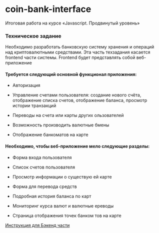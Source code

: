 # coin-bank-interface
Итоговая работа на курсе «Javascript. Продвинутый уровень» 

### Техническое задание

Необходимо разработать банковскую систему хранения
и операций над криптовалютными средствами.
Эта часть техзадания касается frontend части системы. Frontend будет представлять собой веб-приложение

#### Требуется следующий основной функционал приложения:

* Авторизация

* Управление счетами пользователя: создание нового счёта, отображение списка счетов, отображение баланса, просмотр истории транзакций

* Переводы на счета или карты других ользователей

* Возможность производить валютные бмены

* Отображение банкоматов на карте


#### Необходимо, чтобы веб-приложение мело следующие разделы:

- Форма входа пользователя
  
- Список счетов пользователя

- Просмотр информации о существую ей карте

- Форма для перевода средств

- Подробная история баланса по карт
- Мониторинг курса валют и валютные ереводы

- Страница отображения точек банком тов на карте

[Инструкция для Бэкенд части](/backend/README.md)